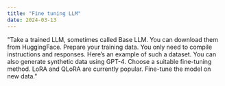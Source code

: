 ```yaml
---
title: "Fine tuning LLM"
date: 2024-03-13
---
```


"Take a trained LLM, sometimes called Base LLM. You can download them from HuggingFace. Prepare your training data. You only need to compile instructions and responses. Here’s an example of such a dataset. You can also generate synthetic data using GPT-4. Choose a suitable fine-tuning method. LoRA and QLoRA are currently popular. Fine-tune the model on new data."

